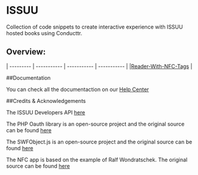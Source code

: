ISSUU
========

Collection of code snippets to create interactive experience with ISSUU hosted books using Conducttr.


## Overview:

| --------- | ----------- | ----------- | ----------- |
|[Reader-With-NFC-Tags](https://github.com/Conducttr/SkunkWrx/tree/master/video/Youtube/Single-Screen) |


##Documentation

You can check all the documentaction on our [Help Center](https://conducttr.zendesk.com/hc/en-us/sections/200482638-Skunk-WRX)

##Credits & Acknowledgements

The ISSUU Developers API [here](http://developers.issuu.com/api/)

The PHP Oauth library is an open-source project and the original source can be found [here](https://code.google.com/p/oauth-php/)

The SWFObject.js is an open-source project and the original source can be found [here](https://code.google.com/p/swfobject/)

The NFC app is based on the example of Ralf Wondratschek. The original source can be found [here](http://code.tutsplus.com/tutorials/reading-nfc-tags-with-android--mobile-17278)
